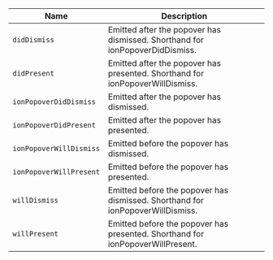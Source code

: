 
| Name | Description |
| --- | --- |
| `didDismiss` | Emitted after the popover has dismissed. Shorthand for ionPopoverDidDismiss. |
| `didPresent` | Emitted after the popover has presented. Shorthand for ionPopoverWillDismiss. |
| `ionPopoverDidDismiss` | Emitted after the popover has dismissed. |
| `ionPopoverDidPresent` | Emitted after the popover has presented. |
| `ionPopoverWillDismiss` | Emitted before the popover has dismissed. |
| `ionPopoverWillPresent` | Emitted before the popover has presented. |
| `willDismiss` | Emitted before the popover has dismissed. Shorthand for ionPopoverWillDismiss. |
| `willPresent` | Emitted before the popover has presented. Shorthand for ionPopoverWillPresent. |

